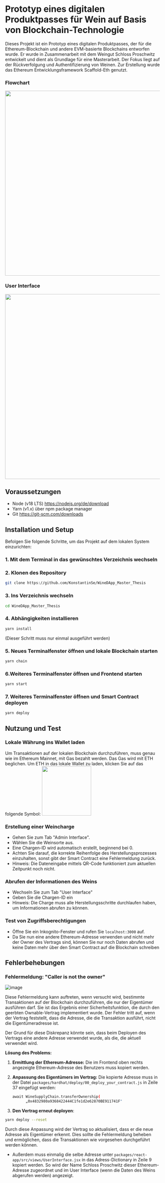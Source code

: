 
# Prototyp eines digitalen Produktpasses für Wein auf Basis von Blockchain-Technologie

Dieses Projekt ist ein Prototyp eines digitalen Produktpasses, der für die Ethereum-Blockchain und andere EVM-basierte Blockchains entworfen wurde. Er wurde in Zusammenarbeit mit dem Weingut Schloss Proschwitz entwickelt und dient als Grundlage für eine Masterarbeit. Der Fokus liegt auf der Rückverfolgung und Authentifizierung von Weinen.
Zur Erstellung wurde das Ethereum Entwicklungsframework Scaffold-Eth genutzt.

### Flowchart
<p align="center">
  <img src="https://github.com/KonstantinSe/WineDApp_Master_Thesis/assets/120366135/dcea5dd1-c501-423a-9030-13f7ee108fa7" width="600">
</p>


### User Interface
<p align="center">
  <img src="https://github.com/KonstantinSe/WineDApp_Master_Thesis/assets/120366135/f07114aa-0cbd-4896-8d0e-b864973efee5" width="600">
</p>



## Voraussetzungen

- Node (v18 LTS) https://nodejs.org/de/download
- Yarn (v1.x) über npm package manager
- Git https://git-scm.com/downloads

## Installation und Setup

Befolgen Sie folgende Schritte, um das Projekt auf dem lokalen System einzurichten:

### 1. Mit dem Terminal in das gewünschtes Verzeichnis wechseln

### 2. Klonen des Repository 

```bash
git clone https://github.com/KonstantinSe/WineDApp_Master_Thesis
```

### 3. Ins Verzeichnis wechseln

```bash
cd WineDApp_Master_Thesis
```

### 4. Abhängigkeiten installieren

```bash
yarn install
```
(Dieser Schritt muss nur einmal ausgeführt werden)

### 5. Neues Terminalfenster öffnen und lokale Blockchain starten

```bash
yarn chain
```

### 6.Weiteres Terminalfenster öffnen und Frontend starten

```bash
yarn start
```

### 7. Weiteres Terminalfenster öffnen und Smart Contract deployen

```bash
yarn deploy
```
## Nutzung und Test

### Lokale Währung ins Wallet laden

Um Transaktionen auf der lokalen Blockchain durchzuführen, muss genau wie im Ethereum Mainnet, mit Gas bezahlt werden. Das Gas wird mit ETH beglichen. Um ETH in das lokale Wallet zu laden, klicken Sie auf das folgende Symbol:
  <img src="https://github.com/KonstantinSe/WineDApp_Master_Thesis/assets/120366135/30e21494-c29c-4ef2-beec-6ddf7ad0e1cf" width="160">


### Erstellung einer Weincharge

- Gehen Sie zum Tab "Admin Interface".
- Wählen Sie die Weinsorte aus.
- Eine Chargen-ID wird automatisch erstellt, beginnend bei 0.
- Achten Sie darauf, die korrekte Reihenfolge des Herstellungsprozesses einzuhalten, sonst gibt der Smart Contract eine Fehlermeldung zurück.
- Hinweis: Die Dateneingabe mittels QR-Code funktioniert zum aktuellen Zeitpunkt noch nicht.

### Abrufen der Informationen des Weins

- Wechseln Sie zum Tab "User Interface"
- Geben Sie die Chargen-ID ein 
- Hinweis: Die Charge muss alle Herstellungsschritte durchlaufen haben, um Informationen abrufen zu können.

### Test von Zugriffsberechtigungen

- Öffne Sie ein Inkognito-Fenster und rufen Sie `localhost:3000` auf.
- Da Sie nun eine andere Ethereum-Adresse verwenden und nicht mehr der Owner des Vertrags sind, können Sie nur noch Daten abrufen und keine Daten mehr über den Smart Contract auf die Blockchain schreiben

## Fehlerbehebungen


### Fehlermeldung: "Caller is not the owner"
![image](https://github.com/KonstantinSe/WineDApp_Master_Thesis/assets/120366135/757bc027-74ed-460c-8087-3c254256e510)

Diese Fehlermeldung kann auftreten, wenn versucht wird, bestimmte Transaktionen auf der Blockchain durchzuführen, die nur der Eigentümer ausführen darf. Sie ist das Ergebnis einer Sicherheitsfunktion, die durch den geerbten Ownable-Vertrag implementiert wurde. Der Fehler tritt auf, wenn der Vertrag feststellt, dass die Adresse, die die Transaktion ausführt, nicht die Eigentümeradresse ist.

Der Grund für diese Diskrepanz könnte sein, dass beim Deployen des Vertrags eine andere Adresse verwendet wurde, als die, die aktuell verwendet wird. 

**Lösung des Problems:**

1. **Ermittlung der Ethereum-Adresse:** Die im Frontend oben rechts angezeigte Ethereum-Adresse des Benutzers muss kopiert werden.

2. **Anpassung des Eigentümers im Vertrag:** Die kopierte Adresse muss in der Datei `packages/hardhat/deploy/00_deploy_your_contract.js` in Zeile 37 eingefügt werden:

   ```bash
   await WineSupplyChain.transferOwnership(
         „0x4832980a9368422444C1fe1d2e62870BE911741F"
   ```
3. **Den Vertrag erneut deployen**:
```bash
yarn deploy --reset
```


Durch diese Anpassung wird der Vertrag so aktualisiert, dass er die neue Adresse als Eigentümer erkennt. Dies sollte die Fehlermeldung beheben und ermöglichen, dass die Transaktionen wie vorgesehen durchgeführt werden können.



- Außerdem muss einmalig die selbe Adresse unter `packages/react-app/src/views/UserInterface.jsx` in das Adress-Dictionary in Zeile 9 kopiert werden. So wird der Name Schloss Proschwitz dieser  Ethereum-Adresse zugeordnet und im User Interface (wenn die Daten des Weins abgerufen werden) angezeigt.






